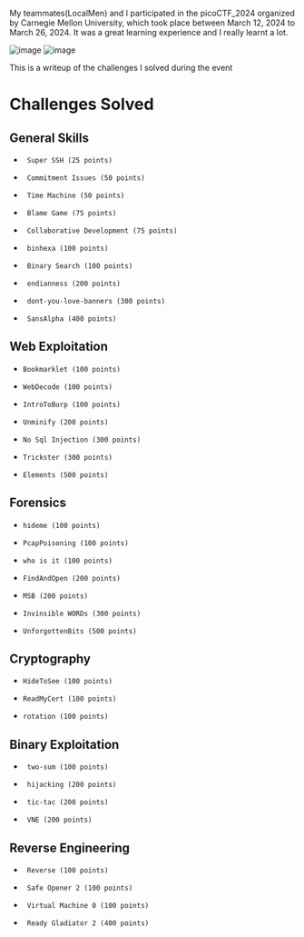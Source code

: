 My teammates(LocalMen) and I participated in the picoCTF_2024 organized by Carnegie Mellon University, which took place between March 12, 2024 to March 26, 2024. It was a great learning experience and I really learnt a lot.

![image](https://github.com/BlackAnon22/BlockChain_Hacking/assets/67879936/fd900f40-a20f-4ef3-9793-118345219d87)
![image](https://github.com/BlackAnon22/BlockChain_Hacking/assets/67879936/7ea096f1-898f-482f-ada4-e27c10639cbe)

This is a writeup of the challenges I solved during the event



# Challenges Solved
## General Skills
-      Super SSH (25 points)
-      Commitment Issues (50 points)
-      Time Machine (50 points)
-      Blame Game (75 points)
-      Collaborative Development (75 points)
-      binhexa (100 points)
-      Binary Search (100 points)
-      endianness (200 points)
-      dont-you-love-banners (300 points)
-      SansAlpha (400 points)


## Web Exploitation
-     Bookmarklet (100 points)
-     WebDecode (100 points)
-     IntroToBurp (100 points)
-     Unminify (200 points)
-     No Sql Injection (300 points)
-     Trickster (300 points)
-     Elements (500 points)


## Forensics
-     hideme (100 points)
-     PcapPoisoning (100 points)
-     who is it (100 points)
-     FindAndOpen (200 points)
-     MSB (200 points)
-     Invinsible WORDs (300 points)
-     UnforgottenBits (500 points)


## Cryptography
-     HideToSee (100 points)
-     ReadMyCert (100 points)
-     rotation (100 points)


## Binary Exploitation
-      two-sum (100 points)
-      hijacking (200 points)
-      tic-tac (200 points)
-      VNE (200 points)


## Reverse Engineering
-      Reverse (100 points)
-      Safe Opener 2 (100 points)
-      Virtual Machine 0 (100 points)
-      Ready Gladiator 2 (400 points)
